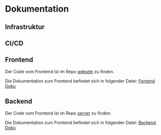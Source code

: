 # Dokumentation

## Infrastruktur

## CI/CD

## Frontend
Der Code vom Frontend ist im Repo [website](https://github.com/Cryp-Tour/website) zu finden.

Die Dokumentation zum Frontend befindet sich in folgender Datei: [Fontend Doku](/frontend/README.md)

## Backend
Der Code vom Frontend ist im Repo [server](https://github.com/Cryp-Tour/server) zu finden.

Die Dokumentation zum Frontend befindet sich in folgender Datei: [Backend Doku](/backend/README.md)
